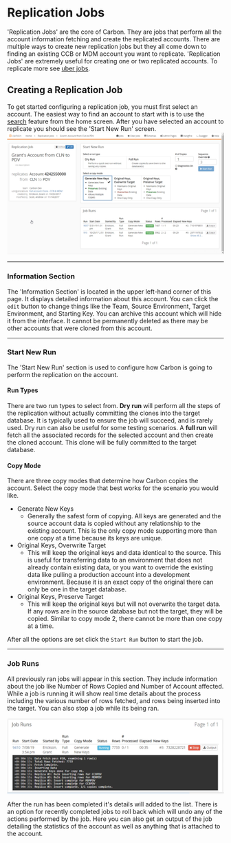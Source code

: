 # Replication Jobs
'Replication Jobs' are the core of Carbon. They are jobs that perform all the account information fetching and create the replicated accounts. There are multiple ways to create new replication jobs but they all come down to finding an existing CCB or MDM account you want to replicate. 'Replication Jobs' are extremely useful for creating one or two replicated accounts. To replicate more see [uber jobs](Uber-Jobs.md).

## Creating a Replication Job
To get started configuring a replication job, you must first select an account. The easiest way to find an account to start with is to use the [search](Application-Home.md#Search) feature from the home screen.
After you have selected an account to replicate you should see the 'Start New Run' screen.
<img src="Media/Replication-Job.png">

---
### Information Section
The 'Information Section' is located in the upper left-hand corner of this page. It displays detailed information about this account. You can click the `edit` button to change things like the Team, Source Environment, Target Environment, and Starting Key. You can archive this account which will hide it from the interface. It cannot be permanently deleted as there may be other accounts that were cloned from this account.

---
### Start New Run
The 'Start New Run' section is used to configure how Carbon is going to perform the replication on the account.

#### Run Types
There are two run types to select from. 
**Dry run** will perform all the steps of the replication without actually committing the clones into the target database. It is typically used to ensure the job will succeed, and is rarely used. Dry run can also be useful for some testing scenarios.
A **full run** will fetch all the associated records for the selected account and then create the cloned account. This clone will be fully committed to the target database.

#### Copy Mode
There are three copy modes that determine how Carbon copies the account. Select the copy mode that best works for the scenario you would like.

* Generate New Keys
  * Generally the safest form of copying. All keys are generated and the source account data is copied without any relationship to the existing account. This is the only copy mode supporting more than one copy at a time because its keys are unique.
* Original Keys, Overwrite Target
  * This will keep the original keys and data identical to the source. This is useful for transferring data to an environment that does not already contain existing data, or you want to override the existing data like pulling a production account into a development environment. Because it is an exact copy of the original there can only be one in the target database.
* Original Keys, Preserve Target
  * This will keep the original keys but will not overwrite the target data. If any rows are in the source database but not the target, they will be copied. Similar to copy mode 2, there cannot be more than one copy at a time.

After all the options are set click the `Start Run` button to start the job. 

---
### Job Runs
All previously ran jobs will appear in this section. They include information about the job like Number of Rows Copied and Number of Account affected. While a job is running it will show real time details about the process including the various number of rows fetched, and rows being inserted into the target. You can also stop a job while its being ran.

<img src="Media/Replication-Job-Runs.png" width="600">

After the run has been completed it's details will added to the list. There is an option for recently completed jobs to roll back which will undo any of the actions performed by the job. Here you can also get an output of the job detailing the statistics of the account as well as anything that is attached to the account.
